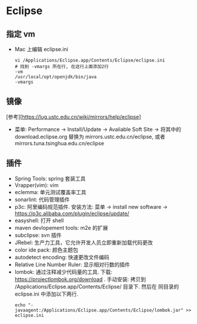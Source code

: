 # Eclipse

## 指定 vm

* Mac 上编辑 eclipse.ini

  ```shell
  vi /Applications/Eclipse.app/Contents/Eclipse/eclipse.ini
  # 找到 -vmargs 所在行, 在这行上面添加2行
  -vm
  /usr/local/opt/openjdk/bin/java
  -vmargs

  ```

## 镜像

[参考][https://lug.ustc.edu.cn/wiki/mirrors/help/eclipse]

* 菜单: Performance -> Install/Update -> Avaliable Soft Site -> 将其中的 download.eclipse.org 替换为 mirrors.ustc.edu.cn/eclipse, 或者 mirrors.tuna.tsinghua.edu.cn/eclipse

## 插件

* Spring Tools: spring 套装工具
* Vrapper(vim): vim
* eclemma: 单元测试覆盖率工具
* sonarlint: 代码管理插件
* p3c: 阿里编码规范插件. 安装方法: 菜单 -> install new software -> https://p3c.alibaba.com/plugin/eclipse/update/
* easyshell: 打开 shell
* maven devlopement tools: m2e 的扩展
* subclipse: svn 插件
* JRebel: 生产力工具，它允许开发人员立即重新加载代码更改
* color ide pack: 颜色主题包
* autodetect encoding: 快速更改文件编码
* Relative Line Number Ruler: 显示相对行数的插件
* lombok: 通过注释减少代码量的工具. 下载: https://projectlombok.org/download . 手动安装: 拷贝到 /Applications/Eclipse.app/Contents/Eclipse/ 目录下. 然后在 同目录的 eclipse.ini 中添加以下两行.
  ```shell
  echo "-javaagent:/Applications/Eclipse.app/Contents/Eclipse/lombok.jar" >> eclipse.ini
  ```
